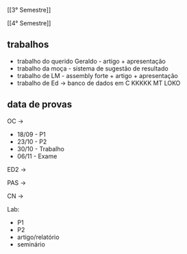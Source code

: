 [[3° Semestre]]

[[4° Semestre]]

## trabalhos

- trabalho do querido Geraldo - artigo + apresentação
- trabalho da moça - sistema de sugestão de resultado
- trabalho de LM - assembly forte + artigo + apresentação
- trabalho de Ed → banco de dados em C KKKKK MT LOKO

## data de provas

OC →

- 18/09 - P1
- 23/10 - P2
- 30/10 - Trabalho
- 06/11 - Exame

ED2 →

PAS →

CN →

Lab:
- P1
- P2
- artigo/relatório
- seminário